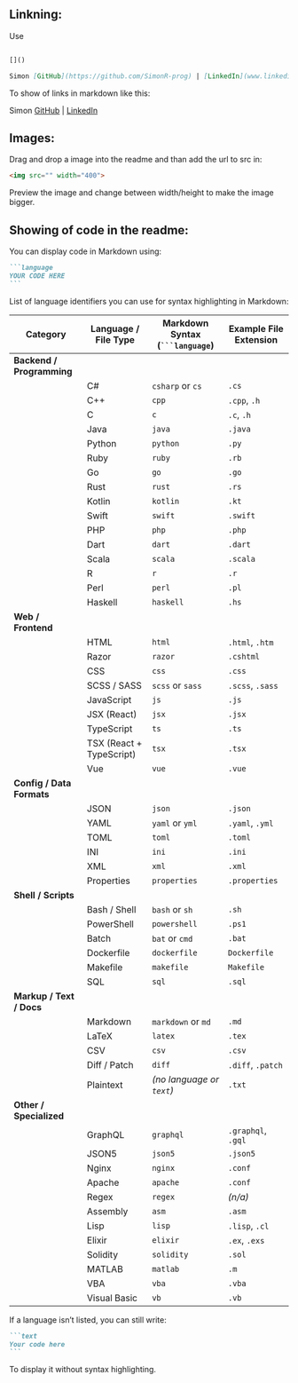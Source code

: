 ## Linkning:

Use 

```markdown

[]()

Simon [GitHub](https://github.com/SimonR-prog) | [LinkedIn](www.linkedin.com/in/simon-r-250a5232a)

```

To show of links in markdown like this:

Simon [GitHub](https://github.com/SimonR-prog) | [LinkedIn](www.linkedin.com/in/simon-r-250a5232a)

## Images:

Drag and drop a image into the readme and than add the url to src in:

```markdown
<img src="" width="400">
```

Preview the image and change between width/height to make the image bigger.

## Showing of code in the readme:

You can display code in Markdown using:

````markdown
```language
YOUR CODE HERE
```
````

List of language identifiers you can use for syntax highlighting in Markdown:

| Category | Language / File Type | Markdown Syntax (` ```language `) | Example File Extension |
|-----------|---------------------|-----------------------------------|------------------------|
| **Backend / Programming** |  |  | |
|  | C# | `csharp` or `cs` | `.cs` |
|  | C++ | `cpp` | `.cpp`, `.h` |
|  | C | `c` | `.c`, `.h` |
|  | Java | `java` | `.java` |
|  | Python | `python` | `.py` |
|  | Ruby | `ruby` | `.rb` |
|  | Go | `go` | `.go` |
|  | Rust | `rust` | `.rs` |
|  | Kotlin | `kotlin` | `.kt` |
|  | Swift | `swift` | `.swift` |
|  | PHP | `php` | `.php` |
|  | Dart | `dart` | `.dart` |
|  | Scala | `scala` | `.scala` |
|  | R | `r` | `.r` |
|  | Perl | `perl` | `.pl` |
|  | Haskell | `haskell` | `.hs` |
| **Web / Frontend**  |  |  | |
|  | HTML | `html` | `.html`, `.htm` |
|  | Razor | `razor` | `.cshtml` |
|  | CSS | `css` | `.css` |
|  | SCSS / SASS | `scss` or `sass` | `.scss`, `.sass` |
|  | JavaScript | `js` | `.js` |
|  | JSX (React) | `jsx` | `.jsx` |
|  | TypeScript | `ts` | `.ts` |
|  | TSX (React + TypeScript) | `tsx` | `.tsx` |
|  | Vue | `vue` | `.vue` |
| **Config / Data Formats**  |  |  | |
|  | JSON | `json` | `.json` |
|  | YAML | `yaml` or `yml` | `.yaml`, `.yml` |
|  | TOML | `toml` | `.toml` |
|  | INI | `ini` | `.ini` |
|  | XML | `xml` | `.xml` |
|  | Properties | `properties` | `.properties` |
| **Shell / Scripts** 
|  | Bash / Shell | `bash` or `sh` | `.sh` |
|  | PowerShell | `powershell` | `.ps1` |
|  | Batch | `bat` or `cmd` | `.bat` |
|  | Dockerfile | `dockerfile` | `Dockerfile` |
|  | Makefile | `makefile` | `Makefile` |
|  | SQL | `sql` | `.sql` |
| **Markup / Text / Docs**  |  |  | |
|  | Markdown | `markdown` or `md` | `.md` |
|  | LaTeX | `latex` | `.tex` |
|  | CSV | `csv` | `.csv` |
|  | Diff / Patch | `diff` | `.diff`, `.patch` |
|  | Plaintext | *(no language or `text`)* | `.txt` |
| **Other / Specialized** |  |  |  |
|  | GraphQL | `graphql` | `.graphql`, `.gql` |
|  | JSON5 | `json5` | `.json5` |
|  | Nginx | `nginx` | `.conf` |
|  | Apache | `apache` | `.conf` |
|  | Regex | `regex` | *(n/a)* |
|  | Assembly | `asm` | `.asm` |
|  | Lisp | `lisp` | `.lisp`, `.cl` |
|  | Elixir | `elixir` | `.ex`, `.exs` |
|  | Solidity | `solidity` | `.sol` |
|  | MATLAB | `matlab` | `.m` |
|  | VBA | `vba` | `.vba` |
|  | Visual Basic | `vb` | `.vb` |

If a language isn’t listed, you can still write:

````markdown
```text
Your code here
```
````

To display it without syntax highlighting.
